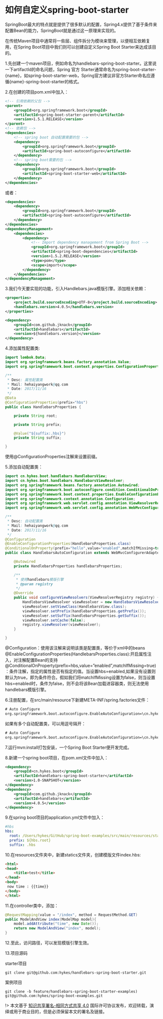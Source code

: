 # 如何自定义spring-boot-starter

SpringBoot最大的特点就是提供了很多默认的配置，Spring4.x提供了基于条件来配置Bean的能力，SpringBoot就是通过这一原理来实现的。

在传统Maven项目中通常将一些层、组件拆分为模块来管理，以便相互依赖复用，在Spring Boot项目中我们则可以创建自定义Spring Boot Starter来达成该目的。

1.先创建一个maven项目，例如命名为handlebars-spring-boot-starter。这里说一下artifactId的命名问题，Spring 官方 Starter通常命名为spring-boot-starter-{name}，如spring-boot-starter-web，Spring官方建议非官方Starter命名应遵循{name}-spring-boot-starter的格式。

2.在创建的项目pom.xml中加入：

```xml
<!-- 引用依赖的父包 -->
<parent>
    <groupId>org.springframework.boot</groupId>
    <artifactId>spring-boot-starter-parent</artifactId>
    <version>1.5.1.RELEASE</version>
</parent>
<!-- 依赖包 -->
<dependencies>
    <!-- spring boot 自动配置需要的包 -->
    <dependency>
        <groupId>org.springframework.boot</groupId>
        <artifactId>spring-boot-autoconfigure</artifactId>
    </dependency>
    <!-- spring boot需要的包 -->
    <dependency>
        <groupId>org.springframework.boot</groupId>
        <artifactId>spring-boot-starter-web</artifactId>
    </dependency>
</dependencies>
```

或者：

```xml
<dependencies>
    <dependency>
        <groupId>org.springframework.boot</groupId>
        <artifactId>spring-boot-autoconfigure</artifactId>
    </dependency>
</dependencies>
<dependencyManagement>
    <dependencies>
        <dependency>
            <!-- Import dependency management from Spring Boot -->
            <groupId>org.springframework.boot</groupId>
            <artifactId>spring-boot-dependencies</artifactId>
            <version>1.5.2.RELEASE</version>
            <type>pom</type>
            <scope>import</scope>
        </dependency>
    </dependencies>
</dependencyManagement>
```

3.我们今天要实现的功能，引入Handlebars.java模版引擎。添加相关依赖：

```xml
<properties>
    <project.build.sourceEncoding>UTF-8</project.build.sourceEncoding>
    <handlebars.version>4.0.5</handlebars.version>
</properties>

<dependency>
    <groupId>com.github.jknack</groupId>
    <artifactId>handlebars</artifactId>
    <version>${handlebars.version}</version>
</dependency>
```

4.添加属性配置类:

```java
import lombok.Data;
import org.springframework.beans.factory.annotation.Value;
import org.springframework.boot.context.properties.ConfigurationProperties;

/**
 * Desc: 属性配置类
 * Mail: hehaiyangwork@qq.com
 * Date: 2017/11/16
 */
@Data
@ConfigurationProperties(prefix="hbs")
public class HandlebarsProperties {

    private String root;

    private String prefix;

    @Value("${suffix:.hbs}")
    private String suffix;

}
```

使用@ConfigurationProperties注解来设置前缀。

5.添加自动配置类：

```java
import cn.hykes.boot.handlebars.HandlebarsView;
import cn.hykes.boot.handlebars.HandlebarsViewResolver;
import org.springframework.beans.factory.annotation.Autowired;
import org.springframework.boot.autoconfigure.condition.ConditionalOnProperty;
import org.springframework.boot.context.properties.EnableConfigurationProperties;
import org.springframework.context.annotation.Configuration;
import org.springframework.web.servlet.config.annotation.ViewResolverRegistry;
import org.springframework.web.servlet.config.annotation.WebMvcConfigurerAdapter;

/**
 * Desc: 自动配置类
 * Mail: hehaiyangwork@qq.com
 * Date: 2017/11/16
 */
@Configuration
@EnableConfigurationProperties(HandlebarsProperties.class)
@ConditionalOnProperty(prefix="hello",value="enabled",matchIfMissing=true)
public class HandlebarsAutoConfiguration extends WebMvcConfigurerAdapter {

    @Autowired
    private HandlebarsProperties handlebarsProperties;

    /**
     * 使用handlebars模版引擎
     * @param registry
     */
    @Override
    public void configureViewResolvers(ViewResolverRegistry registry) {
        HandlebarsViewResolver viewResolver = new HandlebarsViewResolver();
        viewResolver.setViewClass(HandlebarsView.class);
        viewResolver.setPrefix(handlebarsProperties.getPrefix());
        viewResolver.setSuffix(handlebarsProperties.getSuffix());
        viewResolver.setCache(false);
        registry.viewResolver(viewResolver);
    }

}
```

@Configuration：使用该注解来说明该类是配置类，等价于xml中的beans
@EnableConfigurationProperties(HandlebarsProperties.class):开启属性注入，对注解配置Bean的支持
@ConditionalOnProperty(prefix=hbs,value=”enabled”,matchIfMissing=true)：条件注解，指定的属性是否有指定的值。当设置hbs=enabled,如果没有设置则默认为true，即为条件符合。假如我们将matchIfMissing设置为false，则当设置hbs=enabled时，条件为false，则不会将该Bean加载进容器类，则无法使用handlebars模版引擎。

6.注册配置，在src/main/resource下新建META-INF/spring.factories文件：

```xml
# Auto Configure
org.springframework.boot.autoconfigure.EnableAutoConfiguration=\cn.hykes.boot.HandlebarsAutoConfiguration
```

如果有多个自动配置类，可以用逗号隔开：

```xml
# Auto Configure
org.springframework.boot.autoconfigure.EnableAutoConfiguration=\cn.hykes.boot.HandlebarsAutoConfiguration,\cn.hykes.boot.xxx
```

7.运行mvn:install打包安装，一个Spring Boot Starter便开发完成。

8.新建一个spring boot项目，在pom.xml文件中加入：

```xml
<dependency>
    <groupId>cn.hykes.boot</groupId>
    <artifactId>handlebars-spring-boot-starter</artifactId>
    <version>1.0-SNAPSHOT</version>
</dependency>
<dependency>
    <groupId>com.github.jknack</groupId>
    <artifactId>handlebars</artifactId>
    <version>4.0.5</version>
</dependency>
```

9.在spring boot项目的application.yml文件中加入：

```yml
#hbs
hbs:
  root: /Users/hykes/GitHub/spring-boot-examples/src/main/resources/statics
  prefix: ${hbs.root}
  suffix: .hbs
```

10.在resources文件夹中，新建statics文件夹，创建模版文件index.hbs:

```html
<html>
<head>
    <title>test</title>
</head>
<body>
 now time : {{time}}
</body>
</html>
```

11.在controller类中，添加：

```java
@RequestMapping(value = "/index", method = RequestMethod.GET)
public ModelAndView index(ModelMap model){
    model.addAttribute("time", new Date());
    return new ModelAndView("index", model);
}
```

12.至此，访问路径，可以发现模版引擎生效。

13.项目源码

starter项目
```
git clone git@github.com:hykes/handlebars-spring-boot-starter.git
```

案例项目
```
git clone -b feature/handlebars-spring-boot-starter-examples) git@github.com:hykes/spring-boot-examples.git
```

!> 本文基于 [知识共享署名-相同方式共享 4.0](https://creativecommons.org/licenses/by-sa/4.0/deed.zh) 国际许可协议发布，欢迎转载，演绎或用于商业目的，但是必须保留本文的署名及链接。



